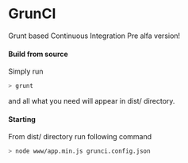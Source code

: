 GrunCI
======

Grunt based Continuous Integration
Pre alfa version!

#### Build from source
Simply run
```bash
> grunt
```
and all what you need will appear in dist/ directory.

#### Starting
From dist/ directory run following command
```bash
> node www/app.min.js grunci.config.json
```
